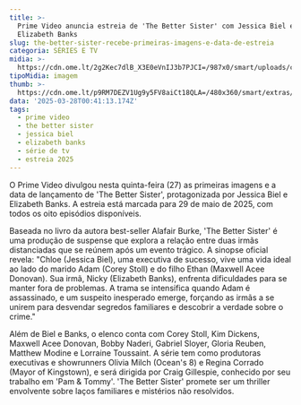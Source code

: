 ```yaml
---
title: >-
  Prime Video anuncia estreia de 'The Better Sister' com Jessica Biel e
  Elizabeth Banks
slug: the-better-sister-recebe-primeiras-imagens-e-data-de-estreia
categoria: SÉRIES E TV
midia: >-
  https://cdn.ome.lt/2g2Kec7dlB_X3E0eVnIJ3b7PJCI=/987x0/smart/uploads/conteudo/fotos/Design_sem_nome_-_2025-03-27T213411.939.png
tipoMidia: imagem
thumb: >-
  https://cdn.ome.lt/p9RM7DEZV1Ug9y5FV8aiCt18QLA=/480x360/smart/extras/conteudos/Design_sem_nome_-_2025-03-27T213411.939.png
data: '2025-03-28T00:41:13.174Z'
tags:
  - prime video
  - the better sister
  - jessica biel
  - elizabeth banks
  - série de tv
  - estreia 2025
---
```


O Prime Video divulgou nesta quinta-feira (27) as primeiras imagens e a data de lançamento de 'The Better Sister', protagonizada por Jessica Biel e Elizabeth Banks. A estreia está marcada para 29 de maio de 2025, com todos os oito episódios disponíveis.

Baseada no livro da autora best-seller Alafair Burke, 'The Better Sister' é uma produção de suspense que explora a relação entre duas irmãs distanciadas que se reúnem após um evento trágico. A sinopse oficial revela: "Chloe (Jessica Biel), uma executiva de sucesso, vive uma vida ideal ao lado do marido Adam (Corey Stoll) e do filho Ethan (Maxwell Acee Donovan). Sua irmã, Nicky (Elizabeth Banks), enfrenta dificuldades para se manter fora de problemas. A trama se intensifica quando Adam é assassinado, e um suspeito inesperado emerge, forçando as irmãs a se unirem para desvendar segredos familiares e descobrir a verdade sobre o crime."

Além de Biel e Banks, o elenco conta com Corey Stoll, Kim Dickens, Maxwell Acee Donovan, Bobby Naderi, Gabriel Sloyer, Gloria Reuben, Matthew Modine e Lorraine Toussaint. A série tem como produtoras executivas e showrunners Olivia Milch (Ocean's 8) e Regina Corrado (Mayor of Kingstown), e será dirigida por Craig Gillespie, conhecido por seu trabalho em 'Pam & Tommy'. 'The Better Sister' promete ser um thriller envolvente sobre laços familiares e mistérios não resolvidos.
